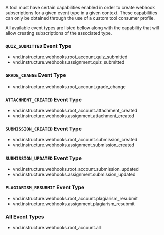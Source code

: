 A tool must have certain capabilities enabled in order to create webhook subscriptions for a given event type in a given context. These capabilities can only be obtained through the use of a custom tool consumer profile.

All available event types are listed bellow along with the capability that will allow creating
subscriptions of the associated type.

### `QUIZ_SUBMITTED` Event Type
* vnd.instructure.webhooks.root_account.quiz_submitted
* vnd.instructure.webhooks.assignment.quiz_submitted

### `GRADE_CHANGE` Event Type
* vnd.instructure.webhooks.root_account.grade_change

### `ATTACHMENT_CREATED` Event Type
* vnd.instructure.webhooks.root_account.attachment_created
* vnd.instructure.webhooks.assignment.attachment_created

### `SUBMISSION_CREATED` Event Type
* vnd.instructure.webhooks.root_account.submission_created
* vnd.instructure.webhooks.assignment.submission_created

### `SUBMISSION_UPDATED` Event Type
* vnd.instructure.webhooks.root_account.submission_updated
* vnd.instructure.webhooks.assignment.submission_updated

### `PLAGIARISM_RESUBMIT` Event Type
* vnd.instructure.webhooks.root_account.plagiarism_resubmit
* vnd.instructure.webhooks.assignment.plagiarism_resubmit

### All Event Types
* vnd.instructure.webhooks.root_account.all
